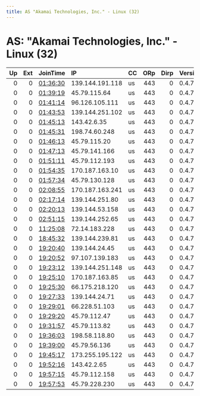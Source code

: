 ```yaml
---
title: AS "Akamai Technologies, Inc." - Linux (32)
---
```


# AS: "Akamai Technologies, Inc." - Linux (32)

|   Up |   Ext | JoinTime                                                                                              | IP              | CC   |   ORp |   Dirp | Version   | Contact   | Nickname            |   eFamMembers |
|-----:|------:|:------------------------------------------------------------------------------------------------------|:----------------|:-----|------:|-------:|:----------|:----------|:--------------------|--------------:|
|    0 |     0 | [01:36:30](https://nusenu.github.io/OrNetStats/w/relay/F182C21F161CEFD37EF32109A1EFCCDC142AEEB8.html) | 139.144.191.118 | us   |   443 |      0 | 0.4.7.13  | None      | z7JAAoktryevhhaO1ah |             1 |
|    0 |     0 | [01:39:19](https://nusenu.github.io/OrNetStats/w/relay/C1D838A86727B16DAA762546C4100556E6797B9F.html) | 45.79.115.64    | us   |   443 |      0 | 0.4.7.13  | None      | j8fnRxKJ32BokalZ6rL |             1 |
|    0 |     0 | [01:41:14](https://nusenu.github.io/OrNetStats/w/relay/BACDFB8E3329C7375AE13762A402EAAC1A8F1D67.html) | 96.126.105.111  | us   |   443 |      0 | 0.4.7.13  | None      | Xr9f6VwNJBZm1VJAw9B |             1 |
|    0 |     0 | [01:43:53](https://nusenu.github.io/OrNetStats/w/relay/D58D6876E9AA28FBEAE1A5A36C900BD917C091BA.html) | 139.144.251.102 | us   |   443 |      0 | 0.4.7.13  | None      | yZeDos8OJKtwedDBO3X |             1 |
|    0 |     0 | [01:45:13](https://nusenu.github.io/OrNetStats/w/relay/083840234C8796CE8465E0C1498148A5CB684BD3.html) | 143.42.6.35     | us   |   443 |      0 | 0.4.7.13  | None      | Ntx58naRXOIEAYxXJz8 |             1 |
|    0 |     0 | [01:45:31](https://nusenu.github.io/OrNetStats/w/relay/1CD4882163DD0F156CAC4A79391AA7C67B573B49.html) | 198.74.60.248   | us   |   443 |      0 | 0.4.7.13  | None      | sSXAm3EeOPdRhvWawzE |             1 |
|    0 |     0 | [01:46:13](https://nusenu.github.io/OrNetStats/w/relay/8A33F7B59F1C1BF714BDF7D0AF0B2F4A79115BD6.html) | 45.79.115.20    | us   |   443 |      0 | 0.4.7.13  | None      | yjAKN02u0upxgAACEBo |             1 |
|    0 |     0 | [01:47:13](https://nusenu.github.io/OrNetStats/w/relay/714BB00E74C6CA3A439DA533622B38F198C0349A.html) | 45.79.141.166   | us   |   443 |      0 | 0.4.7.13  | None      | sFHBDgHhAhUcqPQKn83 |             1 |
|    0 |     0 | [01:51:11](https://nusenu.github.io/OrNetStats/w/relay/6570F7009EB9651CC9A1B5D6B4E11938FC937ADD.html) | 45.79.112.193   | us   |   443 |      0 | 0.4.7.13  | None      | keoxj5fF40jaCnuZ85K |             1 |
|    0 |     0 | [01:54:35](https://nusenu.github.io/OrNetStats/w/relay/5BC05416A5C72B51F92D169992DFADD0D84E0B8D.html) | 170.187.163.10  | us   |   443 |      0 | 0.4.7.13  | None      | Pss1CTqDf7wGHhz103s |             1 |
|    0 |     0 | [01:57:34](https://nusenu.github.io/OrNetStats/w/relay/706165F69DB8003834400E76C48282F73F74BF20.html) | 45.79.130.128   | us   |   443 |      0 | 0.4.7.13  | None      | 0rvC9jEMsYl3WUfeEnH |             1 |
|    0 |     0 | [02:08:55](https://nusenu.github.io/OrNetStats/w/relay/B45B66A7CECB8B83B0044B856D70E4C4B1CC915C.html) | 170.187.163.241 | us   |   443 |      0 | 0.4.7.13  | None      | l7AgnZaZf0e6C5Kh0hA |             1 |
|    0 |     0 | [02:17:14](https://nusenu.github.io/OrNetStats/w/relay/B5BBCEE7A33F9A900C7A395979B59E77E97CF917.html) | 139.144.251.80  | us   |   443 |      0 | 0.4.7.13  | None      | GOh3K7rsXpTTrmnvuXu |             1 |
|    0 |     0 | [02:20:13](https://nusenu.github.io/OrNetStats/w/relay/B040FBA3A1FCB21FD6CD1479A16D46BE92A2580C.html) | 139.144.53.158  | us   |   443 |      0 | 0.4.7.13  | None      | NR2SlIh5N7H7Fwd49b0 |             1 |
|    0 |     0 | [02:51:15](https://nusenu.github.io/OrNetStats/w/relay/D20F294BFC138D6489ABBE85FE3B7E298B57711A.html) | 139.144.252.65  | us   |   443 |      0 | 0.4.7.13  | None      | zpnKRNbOApJLz7hFUYi |             1 |
|    0 |     0 | [11:25:08](https://nusenu.github.io/OrNetStats/w/relay/7C8EDE3565C3B40911676FD1831F1CA0353917EB.html) | 72.14.183.228   | us   |   443 |      0 | 0.4.7.13  | None      | b6IgQhZCvESKIXuoteL |             1 |
|    0 |     0 | [18:45:32](https://nusenu.github.io/OrNetStats/w/relay/36F9DF2DEB32A0D98457D4F67AA9671B2F3A9860.html) | 139.144.239.81  | us   |   443 |      0 | 0.4.7.13  | None      | mKKOQdp1WV9Oq78gQsp |             1 |
|    0 |     0 | [19:20:40](https://nusenu.github.io/OrNetStats/w/relay/78BC04816F25706A631509BFBCF0ECF60EDC1EE3.html) | 139.144.24.45   | us   |   443 |      0 | 0.4.7.13  | None      | 9tXXW1hMhRDcBwC7Ano |             1 |
|    0 |     0 | [19:20:52](https://nusenu.github.io/OrNetStats/w/relay/4A5646112023CB3325DEDB111C43DECF9347D673.html) | 97.107.139.183  | us   |   443 |      0 | 0.4.7.13  | None      | obx3Jn0C1f01nmYZC89 |             1 |
|    0 |     0 | [19:23:12](https://nusenu.github.io/OrNetStats/w/relay/5EAE66B3634A54DCB47FB133AD71C33F0E2088CD.html) | 139.144.251.148 | us   |   443 |      0 | 0.4.7.13  | None      | NCFWLlkdpzQeFmpIUFK |             1 |
|    0 |     0 | [19:25:10](https://nusenu.github.io/OrNetStats/w/relay/7FA8A986554F16EB0D9C569955FBD9A70164E9C2.html) | 170.187.163.85  | us   |   443 |      0 | 0.4.7.13  | None      | LG6z2S8lNw94LOp4xlq |             1 |
|    0 |     0 | [19:25:30](https://nusenu.github.io/OrNetStats/w/relay/EACA8ADB23B495F5623911405C9C818BE22913BA.html) | 66.175.218.120  | us   |   443 |      0 | 0.4.7.13  | None      | Lbi8WnuWNwRG7YMBm3V |             1 |
|    0 |     0 | [19:27:33](https://nusenu.github.io/OrNetStats/w/relay/51F9179536F98B3730020C80FEED3E1DA1B9B79F.html) | 139.144.24.71   | us   |   443 |      0 | 0.4.7.13  | None      | RuUeUBhQceg43dwD14i |             1 |
|    0 |     0 | [19:29:01](https://nusenu.github.io/OrNetStats/w/relay/B206569B2B3914F04A54AEEF4ACE9ABD900799D6.html) | 66.228.51.103   | us   |   443 |      0 | 0.4.7.13  | None      | eCSoXavvV6gDs0gySBX |             1 |
|    0 |     0 | [19:29:20](https://nusenu.github.io/OrNetStats/w/relay/25EB9FBBDFB874DDBBBD3BFBEC5AF8347A209105.html) | 45.79.112.47    | us   |   443 |      0 | 0.4.7.13  | None      | CwMrlCV2XMtLHAmulHK |             1 |
|    0 |     0 | [19:31:57](https://nusenu.github.io/OrNetStats/w/relay/85F7B73BB184F84458D0623F65D6E1A6A9946E70.html) | 45.79.113.82    | us   |   443 |      0 | 0.4.7.13  | None      | 5ViOayynoRuV7MUdsyv |             1 |
|    0 |     0 | [19:36:03](https://nusenu.github.io/OrNetStats/w/relay/A04BBAF0CCB6A29A0A7BF0FD45CE93A8BC7B90BC.html) | 198.58.118.80   | us   |   443 |      0 | 0.4.7.13  | None      | yMKCyVVr0HeLyuX94Dw |             1 |
|    0 |     0 | [19:39:00](https://nusenu.github.io/OrNetStats/w/relay/C58F1B5A9F27B52E906DF75BB78CF288C27DBA07.html) | 45.79.56.136    | us   |   443 |      0 | 0.4.7.13  | None      | MyoH3aMm51t2nik3XYr |             1 |
|    0 |     0 | [19:45:17](https://nusenu.github.io/OrNetStats/w/relay/3C2873511EC7345B67FEE2587E2D8D03EDD892DB.html) | 173.255.195.122 | us   |   443 |      0 | 0.4.7.13  | None      | 8Etz1Ml8BYz0qiyoq5K |             1 |
|    0 |     0 | [19:52:16](https://nusenu.github.io/OrNetStats/w/relay/326FBA0D5CE0E618575EC1B6E916E9916EB562C5.html) | 143.42.2.65     | us   |   443 |      0 | 0.4.7.13  | None      | uAOC8zW7mCbT5qhZC03 |             1 |
|    0 |     0 | [19:57:15](https://nusenu.github.io/OrNetStats/w/relay/6A99E61535F322C896C512639197E3A380DCFFDC.html) | 45.79.112.158   | us   |   443 |      0 | 0.4.7.13  | None      | QCAJnB4rbQspyWZFxLl |             1 |
|    0 |     0 | [19:57:53](https://nusenu.github.io/OrNetStats/w/relay/39A63F040829E61C78931449ECEA55F7AAC6D920.html) | 45.79.228.230   | us   |   443 |      0 | 0.4.7.13  | None      | VqoaSk2nRn74jsplXZc |             1 |
